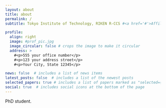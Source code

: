 ```yaml
---
layout: about
title: about
permalink: /
subtitle: Tokyo Institute of Technology, RIKEN R-CCS #<a href='#'>Affiliations</a>. Address. Contacts. Moto. Etc.

profile:
  align: right
  image: #prof_pic.jpg
  image_circular: false # crops the image to make it circular
  address: >
    #<p>555 your office number</p>
    #<p>123 your address street</p>
    #<p>Your City, State 12345</p>

news: false  # includes a list of news items
latest_posts: false  # includes a list of the newest posts
selected_papers: true # includes a list of papers marked as "selected={true}"
social: true  # includes social icons at the bottom of the page
---
```


PhD student.
